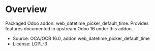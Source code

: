 # Overview

Packaged Odoo addon: web_datetime_picker_default_time. Provides features documented in upstream Odoo 16 under this addon.

- Source: OCA/OCB 16.0, addon web_datetime_picker_default_time
- License: LGPL-3
